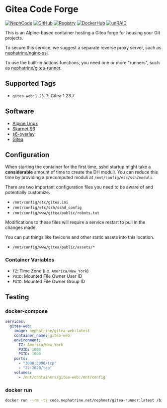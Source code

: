<!--
SPDX-FileCopyrightText: 2019-2025 Daniel Wolf <nephatrine@gmail.com>
SPDX-License-Identifier: ISC
-->

# Gitea Code Forge

[![NephCode](https://img.shields.io/static/v1?label=Git&message=NephCode&color=teal)](https://code.nephatrine.net/NephNET/docker-gitea-web)
[![GitHub](https://img.shields.io/static/v1?label=Git&message=GitHub&color=teal)](https://github.com/nephatrine/docker-gitea-web)
[![Registry](https://img.shields.io/static/v1?label=OCI&message=NephCode&color=blue)](https://code.nephatrine.net/NephNET/-/packages/container/gitea-web/latest)
[![DockerHub](https://img.shields.io/static/v1?label=OCI&message=DockerHub&color=blue)](https://hub.docker.com/repository/docker/nephatrine/gitea-web/general)
[![unRAID](https://img.shields.io/static/v1?label=unRAID&message=template&color=orange)](https://code.nephatrine.net/NephNET/unraid-containers)

This is an Alpine-based container hosting a Gitea forge for housing your Git
projects.

To secure this service, we suggest a separate reverse proxy server, such as
[nephatrine/nginx-ssl](https://hub.docker.com/repository/docker/nephatrine/nginx-ssl/general).

To use the built-in actions functions, you need one or more "runners", such as
[nephatrine/gitea-runner](https://hub.docker.com/repository/docker/nephatrine/gitea-runner/general).

## Supported Tags

- `gitea-web:1.23.7`: Gitea 1.23.7

## Software

- [Alpine Linux](https://alpinelinux.org/)
- [Skarnet S6](https://skarnet.org/software/s6/)
- [s6-overlay](https://github.com/just-containers/s6-overlay)
- [Gitea](https://about.gitea.com/)

## Configuration

When starting the container for the first time, sshd startup might take a
**considerable** amount of time to create the DH moduli. You can reduce this
time by providing a precomputed moduli at `/mnt/config/etc/ssh/moduli`.

There are two important configuration files you need to be aware of and
potentially customize.

- `/mnt/config/etc/gitea.ini`
- `/mnt/config/etc/ssh/sshd_config`
- `/mnt/config/www/gitea/public/robots.txt`

Modifications to these files will require a service restart to pull in the
changes made.

You can put things like favicons and other static assets into this location.

- `/mnt/config/www/gitea/public/assets/*`

### Container Variables

- `TZ`: Time Zone (i.e. `America/New_York`)
- `PUID`: Mounted File Owner User ID
- `PGID`: Mounted File Owner Group ID

## Testing

### docker-compose

```yaml
services:
  gitea-web:
    image: nephatrine/gitea-web:latest
    container_name: gitea-web
    environment:
      TZ: America/New_York
      PUID: 1000
      PGID: 1000
    ports:
      - "3000:3000/tcp"
      - "22:2020/tcp"
    volumes:
      - /mnt/containers/gitea-web:/mnt/config
```

### docker run

```bash
docker run --rm -ti code.nephatrine.net/nephnet/gitea-runner:latest /bin/bash
```
